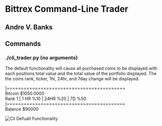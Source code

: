 # Bittrex Command-Line Trader
## Andre V. Banks

## Commands

### ./cli_trader.py (no arguments)
The default functionality will cause all purchased coins to be displayed with each positions total value and the total value of the portfolio displayed.
The the coins rank, ticker, 1hr, 24hr, and 7day change will be displayed.

]==========================================  
Bitcoin $1050.0000  
Rank 1 | 1 HR %10 | 24HR %20 | 7D %50  
]==========================================  
Balance $90000

![Cli Defualt Functionality](https://media.giphy.com/media/l0EoBilWm7mOSksta/giphy.gif)



